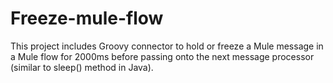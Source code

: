 # Freeze-mule-flow
This project includes Groovy connector to hold or freeze a Mule message in a Mule flow for 2000ms before passing onto the next message processor (similar to sleep() method in Java).
